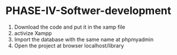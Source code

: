 # PHASE-IV-Softwer-development

1. Download the code and put it in the xamp file
2. activize Xampp
3. Import the database with the same name at phpmyadmin
4. Open the project at browser localhost/library

